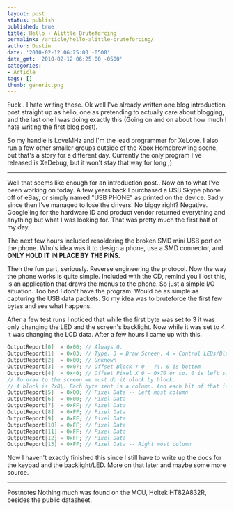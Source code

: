 ```yaml
---
layout: post
status: publish
published: true
title: Hello + Alittle Bruteforcing
permalink: /article/hello-alittle-bruteforcing/
author: Dustin
date: '2010-02-12 06:25:00 -0500'
date_gmt: '2010-02-12 06:25:00 -0500'
categories:
- Article
tags: []
thumb: generic.png
---
```

Fuck.. I hate writing these. Ok well I've already written one blog introduction
post straight up as hello, one as pretending to actually care about blogging,
and the last one I was doing exactly this (Going on and on about how much I
  hate writing the first blog post).

So my handle is LoveMHz and I'm the lead programmer for XeLove. I also run a few
other smaller groups outside of the Xbox Homebrew'ing scene, but that's a story
for a different day. Currently the only program I've released is XeDebug, but it
won't stay that way for long ;)

* * *

Well that seems like enough for an introduction post.. Now on to what I've been
working on today. A few years back I purchased a USB Skype phone off of eBay, or
simply named "USB PHONE" as printed on the device. Sadly since then I've managed
to lose the drivers. No biggy right? Negative. Google'ing for the hardware ID
and product vendor returned everything and anything but what I was looking for.
That was pretty much the first half of my day.

The next few hours included resoldering the broken SMD mini USB port on the
phone. Who's idea was it to design a phone, use a SMD connector, and **ONLY HOLD
IT IN PLACE BY THE PINS.**

Then the fun part, seriously. Reverse engineering the protocol. Now the way the
phone works is quite simple. Included with the CD, remind you I lost this, is an
application that draws the menus to the phone. So just a simple I/O situation.
Too bad I don't have the program. Would be as simple as capturing the USB data
packets. So my idea was to bruteforce the first few bytes and see what happens.

After a few test runs I noticed that while the first byte was set to 3 it was
only changing the LED and the screen's backlight. Now while it was set to 4 it
was changing the LCD data. After a few hours I came up with this.

```cpp
OutputReport[0]  = 0x00; // Always 0.  
OutputReport[1]  = 0x03; // Type. 3 = Draw Screen. 4 = Control LEDs/Blacklight  
OutputReport[2]  = 0x00; // Unknown  
OutputReport[3]  = 0x07; // Offset Block Y 0 - 7\. 0 is bottom  
OutputReport[4]  = 0x40; // Offset Pixel X 0 - 0x70 or so. 0 is left side  
// To draw to the screen we must do it block by block.  
// A block is 7x8\. Each byte sent is a column. And each bit of that is a pixel.  
OutputReport[5]  = 0x00; // Pixel Data -- Left most column  
OutputReport[6]  = 0x00; // Pixel Data  
OutputReport[7]  = 0xFF; // Pixel Data  
OutputReport[8]  = 0xFF; // Pixel Data  
OutputReport[9]  = 0xFF; // Pixel Data  
OutputReport[10] = 0xFF; // Pixel Data  
OutputReport[11] = 0xFF; // Pixel Data  
OutputReport[12] = 0xFF; // Pixel Data  
OutputReport[13] = 0xFF; // Pixel Data -- Right most column
```

Now I haven't exactly finished this since I still have to write up the docs for
the keypad and the backlight/LED. More on that later and maybe some more source.

* * *

Postnotes
Nothing much was found on the MCU, Holtek HT82A832R, besides the public
datasheet.
